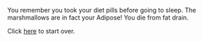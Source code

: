 You remember you took your diet pills before going to sleep.
The marshmallows are in fact your Adipose!
You die from fat drain.

Click [here](/english/marshmallow.md) to start over.